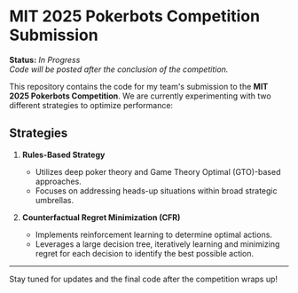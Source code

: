 # MIT 2025 Pokerbots Competition Submission

**Status:** *In Progress*  
_Code will be posted after the conclusion of the competition._

This repository contains the code for my team's submission to the **MIT 2025 Pokerbots Competition**. We are currently experimenting with two different strategies to optimize performance:

## Strategies

1. **Rules-Based Strategy**
   - Utilizes deep poker theory and Game Theory Optimal (GTO)-based approaches.
   - Focuses on addressing heads-up situations within broad strategic umbrellas.

2. **Counterfactual Regret Minimization (CFR)**
   - Implements reinforcement learning to determine optimal actions.
   - Leverages a large decision tree, iteratively learning and minimizing regret for each decision to identify the best possible action.

---

Stay tuned for updates and the final code after the competition wraps up!
